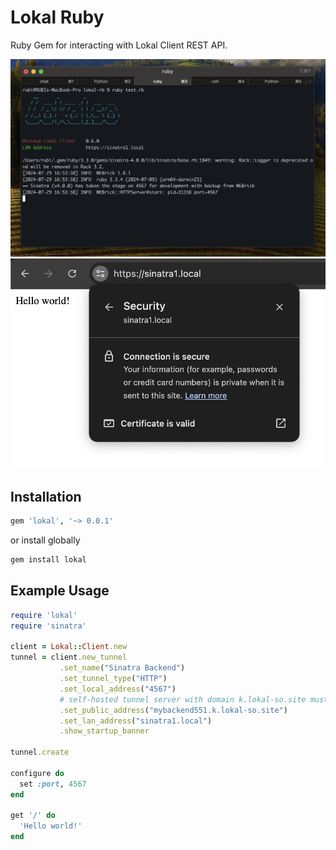 # Lokal Ruby

Ruby Gem for interacting with Lokal Client REST API.

![screenshot cli](screenshot1.png)
![screenshot address bar](screenshot2.png)

## Installation

```ruby
gem 'lokal', '~> 0.0.1'
```

or install globally

```sh
gem install lokal
```

## Example Usage

```ruby
require 'lokal'
require 'sinatra'

client = Lokal::Client.new
tunnel = client.new_tunnel
           .set_name("Sinatra Backend")
           .set_tunnel_type("HTTP")
           .set_local_address("4567")
           # self-hosted tunnel server with domain k.lokal-so.site must be exist or using Lokal Cloud
           .set_public_address("mybackend551.k.lokal-so.site")
           .set_lan_address("sinatra1.local")
           .show_startup_banner

tunnel.create

configure do
  set :port, 4567
end

get '/' do
  'Hello world!'
end
```
